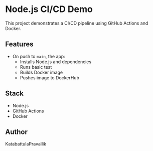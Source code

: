 # Node.js CI/CD Demo

This project demonstrates a CI/CD pipeline using GitHub Actions and Docker.

## Features
- On push to `main`, the app:
  - Installs Node.js and dependencies
  - Runs basic test
  - Builds Docker image
  - Pushes image to DockerHub

## Stack
- Node.js
- GitHub Actions
- Docker

## Author
KatabattulaPravallik

